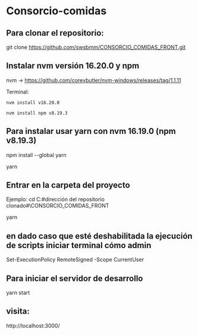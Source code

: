 # Consorcio-comidas

## Para clonar el repositorio:
git clone https://github.com/swsbmm/CONSORCIO_COMIDAS_FRONT.git

## Instalar nvm versión 16.20.0 y npm
nvm -> https://github.com/coreybutler/nvm-windows/releases/tag/1.1.11

Terminal:

    nvm install v16.20.0

    nvm install npm v8.19.3

## Para instalar usar yarn con nvm 16.19.0 (npm v8.19.3)
npm install --global yarn

yarn

## Entrar en la carpeta del proyecto
Ejemplo: cd C:\#dirección del repositorio clonado#\CONSORCIO_COMIDAS_FRONT

yarn

## en dado caso que esté deshabilitada la ejecución de scripts iniciar terminal cómo admin
Set-ExecutionPolicy RemoteSigned -Scope CurrentUser

## Para iniciar el servidor de desarrollo
yarn start

## visita:

http://localhost:3000/
